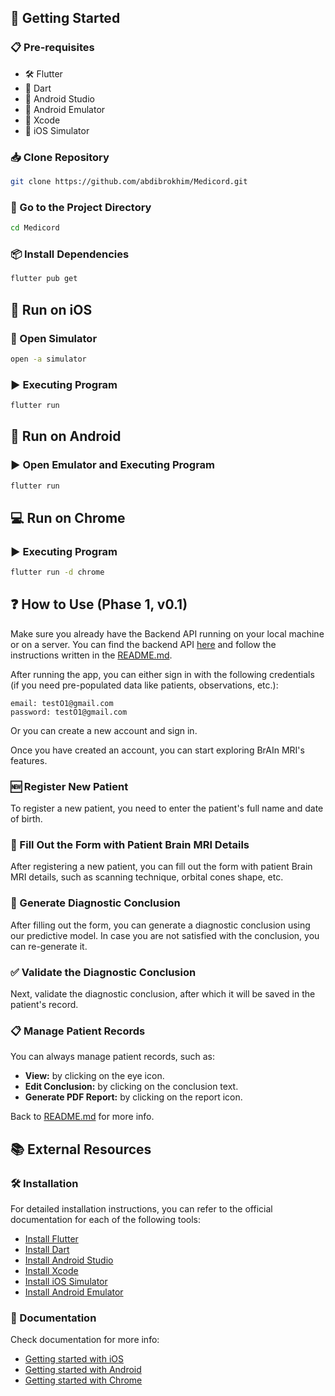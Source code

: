 ## 🚀 Getting Started

### 📋 Pre-requisites

- 🛠 Flutter
- 🎯 Dart
- 📱 Android Studio
- 📱 Android Emulator
- 🍏 Xcode
- 🍏 iOS Simulator

### 📥 Clone Repository

```bash
git clone https://github.com/abdibrokhim/Medicord.git
```

### 📂 Go to the Project Directory

```bash
cd Medicord
```

### 📦 Install Dependencies

```bash
flutter pub get
```

## 🍏 Run on iOS

### 📱 Open Simulator

```bash
open -a simulator
```

### ▶️ Executing Program

```bash
flutter run
```

## 📱 Run on Android

### ▶️ Open Emulator and Executing Program

```bash
flutter run
```

## 💻 Run on Chrome

### ▶️ Executing Program

```bash
flutter run -d chrome
```

## ❓ How to Use (Phase 1, v0.1)

Make sure you already have the Backend API running on your local machine or on a server. You can find the backend API [here](https://github.com/abdibrokhim/Medicord-Service) and follow the instructions written in the [README.md](https://github.com/abdibrokhim/Medicord-Service/blob/main/README.md).

After running the app, you can either sign in with the following credentials (if you need pre-populated data like patients, observations, etc.):

```
email: testO1@gmail.com
password: testO1@gmail.com
```

Or you can create a new account and sign in.

Once you have created an account, you can start exploring BrAIn MRI's features.

### 🆕 Register New Patient

To register a new patient, you need to enter the patient's full name and date of birth.

### 📝 Fill Out the Form with Patient Brain MRI Details

After registering a new patient, you can fill out the form with patient Brain MRI details, such as scanning technique, orbital cones shape, etc.

### 🧠 Generate Diagnostic Conclusion

After filling out the form, you can generate a diagnostic conclusion using our predictive model. In case you are not satisfied with the conclusion, you can re-generate it.

### ✅ Validate the Diagnostic Conclusion

Next, validate the diagnostic conclusion, after which it will be saved in the patient's record.

### 📋 Manage Patient Records

You can always manage patient records, such as:
- **View:** by clicking on the eye icon.
- **Edit Conclusion:** by clicking on the conclusion text.
- **Generate PDF Report:** by clicking on the report icon.

Back to [README.md](https://github.com/abdibrokhim/Medicord/blob/main/README.md) for more info.

## 📚 External Resources

### 🛠 Installation

For detailed installation instructions, you can refer to the official documentation for each of the following tools:

- [Install Flutter](https://flutter.dev/docs/get-started/install)
- [Install Dart](https://dart.dev/get-dart)
- [Install Android Studio](https://developer.android.com/studio)
- [Install Xcode](https://developer.apple.com/xcode/)
- [Install iOS Simulator](https://developer.apple.com/xcode/)
- [Install Android Emulator](https://developer.android.com/studio)

### 📖 Documentation

Check documentation for more info:

- [Getting started with iOS](https://flutter.dev/docs/get-started/install/macos#deploy-to-ios-devices)
- [Getting started with Android](https://docs.flutter.dev/get-started/install/macos/mobile-android)
- [Getting started with Chrome](https://flutter.dev/docs/get-started/web)

